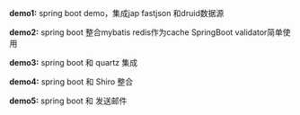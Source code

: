 **demo1:** spring boot demo，集成jap fastjson 和druid数据源

**demo2:** spring boot 整合mybatis redis作为cache SpringBoot validator简单使用 

**demo3:** spring boot 和  quartz 集成 

**demo4:** spring boot 和 	Shiro 整合  

**demo5:** spring boot 和 发送邮件 